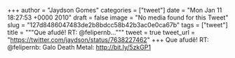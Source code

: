 
+++
author = "Jaydson Gomes"
categories = ["tweet"]
date = "Mon Jan 11 18:27:53 +0000 2010"
draft = false
image = "No media found for this Tweet"
slug = "127d8486047483de2b8bdcc58b42b3ac0e0ca67b"
tags = ["tweet"]
title = """Que afudê! RT: @felipernb..."""
tweet = true
tweet_url = "https://twitter.com/jaydson/status/7638227462"
+++
Que afudê! RT: @felipernb: Galo Death Metal: http://bit.ly/5zkGP1

